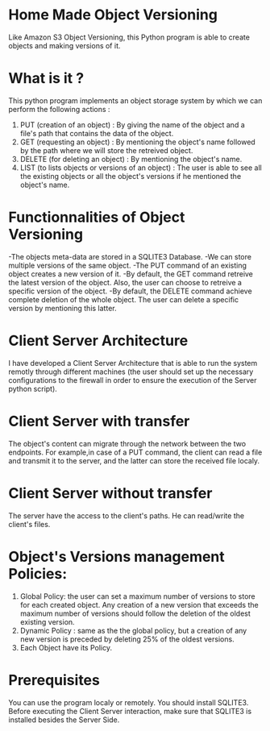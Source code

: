 # Home Made Object Versioning
Like Amazon S3 Object Versioning, this Python program is able to create objects and making versions of it. 
# What is it ?
This python program implements an object storage system by which we can perform the following actions : 
1. PUT (creation of an object) : By giving the name of the object and a file's path that contains the data of the object.
2. GET (requesting an object) : By mentioning the object's name followed by the path where we will store the retreived object.
3. DELETE (for deleting an object) : By mentioning the object's name.
4. LIST (to lists objects or versions of an object) : The user is able to see all the existing objects or all the object's versions if he mentioned the object's name.
# Functionnalities of Object Versioning 
-The objects meta-data are stored in a SQLITE3 Database.
-We can store multiple versions of the same object.
-The PUT command of an existing object creates a new version of it.
-By default, the GET command retreive the latest version of the object. Also, the user can choose to retreive a specific version of the object.
-By default, the DELETE command achieve complete deletion of the whole object. The user can delete a specific version by mentioning this latter.
# Client Server Architecture 
I have developed a Client Server Architecture that is able to run the system remotly through different machines (the user should set up the necessary configurations to the firewall in order to ensure the execution of the Server python script).
# Client Server with transfer
The object's content can migrate through the network between the two endpoints. For example,in case of a PUT command, the client can read a file and transmit it to the server, and the latter can store the received file localy.
# Client Server without transfer 
The server have the access to the client's paths. He can read/write the client's files.
# Object's Versions management Policies:
1. Global Policy: the user can set a maximum number of versions to store for each created object. Any creation of a new version that exceeds the maximum number of versions should follow the deletion of the oldest existing version.
2. Dynamic Policy : same as the the global policy, but a creation of any new version is preceded by deleting 25% of the oldest versions.
3. Each Object have its Policy.
# Prerequisites
You can use the program localy or remotely. You should install SQLITE3.
Before executing the Client Server interaction, make sure that SQLITE3 is installed besides the Server Side.
